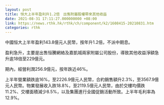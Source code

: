 ```yaml
---
layout: post
title: 恒大上半年盈利升1.2倍　出售附屬股權帶來其他收益
date: 2021-08-31 17:11:27.000000000 +08:00
link: https://news.rthk.hk/rthk/ch/component/k2/1608415-20210831.htm
categories: rthk
---
```


中國恒大上半年盈利143.8億元人民幣，按年升1.2倍，不派中期息。

盈利急升，主要是出售恒騰網絡及嘉凱城兩家附屬公司股份，導致其他收益淨額急升逾18倍至229億元。

期內，經營利潤256.9億元，按年跌近46%。

上半年營業額跌逾16%，至2226.9億元人民幣，合約銷售額升2.3%，至3567.9億元人民幣。物業發展收入跌18.8%，至2119.5億元人民幣，由於交樓均價跌11.2%、交樓面積減少8.5%，以及集團進行全國促銷活動所致。上半年毛利率為12.9%。
